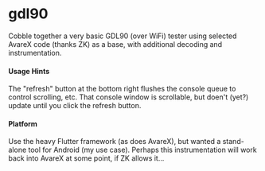 # gdl90
Cobble together a very basic GDL90 (over WiFi) tester using selected AvareX code (thanks ZK) as a base, with additional decoding and instrumentation.

#### Usage Hints
The "refresh" button at the bottom right flushes the console queue to control scrolling, etc.
That console window is scrollable, but doen't (yet?) update until you click the refresh button.

#### Platform
Use the heavy Flutter framework (as does AvareX), but wanted a stand-alone tool for Android (my use case). 
Perhaps this instrumentation will work back into AvareX at some point, if ZK allows it...

